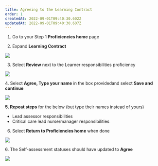 ```yaml
---
title: Agreeing to the Learning Contract​
order: 1
createdAt: 2022-09-01T09:40:30.602Z
updatedAt: 2022-09-01T09:40:30.607Z
---
```

1. G﻿o to your Step 1 **Proficiencies home** page

2. Expand **Learning Contract** 

![](/img/l_learning-contract-1.png)

3. Select **Review** next to the Learner responsibilities proficiency​

![](/img/l_learning-contract_2_n.png)

4​. Select **Agree​, Type your name** in the box provided​ and select **Save and continue​**

![](/img/l_learning-contract_3.png)

**5. Repeat steps** for the below (but type their names instead of yours)

* Lead assessor responsibilities   ​
* Critical care lead nurse/manager​ responsibilities

6. Select **Return to Proficiencies​ home** when done

![](/img/l_learning-contract_4.png)

6﻿. The Self-assessment statuses should have updated to **Agree**

![](/img/l_learning-contract_5.png)